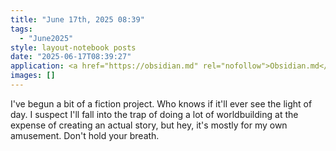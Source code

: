 ```yaml
---
title: "June 17th, 2025 08:39"
tags:
  - "June2025"
style: layout-notebook posts
date: "2025-06-17T08:39:27"
application: <a href="https://obsidian.md" rel="nofollow">Obsidian.md</a>
images: []
---
```

I've begun a bit of a fiction project. Who knows if it'll ever see the light of day. I suspect I'll fall into the trap of doing a lot of worldbuilding at the expense of creating an actual story, but hey, it's mostly for my own amusement. Don't hold your breath.